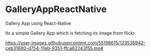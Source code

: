 # GalleryAppReactNative
Gallery App using React-Native

Its a simple Gallery App which is fetching its image from flickr

https://user-images.githubusercontent.com/55198615/123538942-ceb31680-d754-11eb-9351-ffca62243f55.mp4

